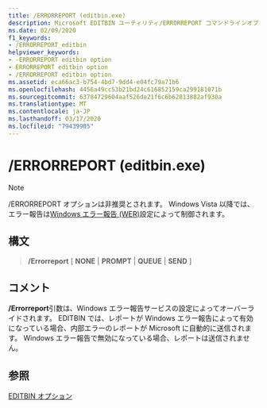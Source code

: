 ```yaml
---
title: /ERRORREPORT (editbin.exe)
description: Microsoft EDITBIN ユーティリティ/ERRORREPORT コマンドラインオプションのリファレンスです。
ms.date: 02/09/2020
f1_keywords:
- /ERRORREPORT_editbin
helpviewer_keywords:
- -ERRORREPORT editbin option
- ERRORREPORT editbin option
- /ERRORREPORT editbin option
ms.assetid: eca66ac3-b754-4bd7-9dd4-e04fc79a71b6
ms.openlocfilehash: 4456a49cc53b21bd24c616852159ca299181071b
ms.sourcegitcommit: 63784729604aaf526de21f6c6b62813882af930a
ms.translationtype: MT
ms.contentlocale: ja-JP
ms.lasthandoff: 03/17/2020
ms.locfileid: "79439905"
---
```

# <a name="errorreport-editbinexe"></a>/ERRORREPORT (editbin.exe)

> [!NOTE]
> /ERRORREPORT オプションは非推奨とされます。 Windows Vista 以降では、エラー報告は[Windows エラー報告 (WER)](/windows/win32/wer/windows-error-reporting)設定によって制御されます。

## <a name="syntax"></a>構文

> **/Errorreport** \[ **NONE** \| **PROMPT** \| **QUEUE** \| **SEND** ]

## <a name="remarks"></a>コメント

**/Errorreport**引数は、Windows エラー報告サービスの設定によってオーバーライドされます。 EDITBIN では、レポートが Windows エラー報告によって有効になっている場合、内部エラーのレポートが Microsoft に自動的に送信されます。 Windows エラー報告で無効になっている場合、レポートは送信されません。

## <a name="see-also"></a>参照

[EDITBIN オプション](editbin-options.md)
